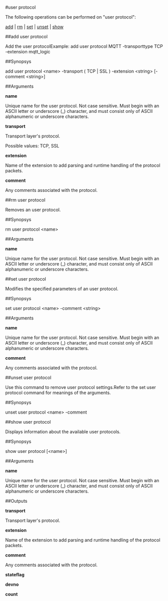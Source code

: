 #user protocol

The following operations can be performed on "user protocol":


[add](#add-user-protocol) | [rm](#rm-user-protocol) | [set](#set-user-protocol) | [unset](#unset-user-protocol) | [show](#show-user-protocol)

##add user protocol

Add the user protocolExample: add user protocol MQTT -transporttype TCP -extension mqtt_logic


##Synopsys

add user protocol &lt;name> -transport ( TCP | SSL ) -extension &lt;string> [-comment &lt;string>]


##Arguments

<b>name</b>
Unique name for the user protocol. Not case sensitive. Must begin with an ASCII letter or underscore (_) character, and must consist only of ASCII alphanumeric or underscore characters.

<b>transport</b>
Transport layer's protocol.
Possible values: TCP, SSL

<b>extension</b>
Name of the extension to add parsing and runtime handling of the protocol packets.

<b>comment</b>
Any comments associated with the protocol.



##rm user protocol

Removes an user protocol.


##Synopsys

rm user protocol &lt;name>


##Arguments

<b>name</b>
Unique name for the user protocol. Not case sensitive. Must begin with an ASCII letter or underscore (_) character, and must consist only of ASCII alphanumeric or underscore characters.



##set user protocol

Modifies the specified parameters of an user protocol.


##Synopsys

set user protocol &lt;name> -comment &lt;string>


##Arguments

<b>name</b>
Unique name for the user protocol. Not case sensitive. Must begin with an ASCII letter or underscore (_) character, and must consist only of ASCII alphanumeric or underscore characters.

<b>comment</b>
Any comments associated with the protocol.



##unset user protocol

Use this command to remove user protocol settings.Refer to the set user protocol command for meanings of the arguments.


##Synopsys

unset user protocol &lt;name> -comment


##show user protocol

Displays information about the available user protocols.


##Synopsys

show user protocol [&lt;name>]


##Arguments

<b>name</b>
Unique name for the user protocol. Not case sensitive. Must begin with an ASCII letter or underscore (_) character, and must consist only of ASCII alphanumeric or underscore characters.



##Outputs

<b>transport</b>
Transport layer's protocol.

<b>extension</b>
Name of the extension to add parsing and runtime handling of the protocol packets.

<b>comment</b>
Any comments associated with the protocol.

<b>stateflag</b>

<b>devno</b>

<b>count</b>



